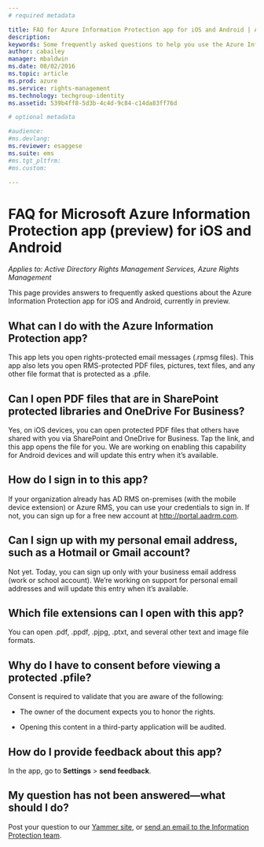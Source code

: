 ```yaml
---
# required metadata

title: FAQ for Azure Information Protection app for iOS and Android | Azure RMS
description:
keywords: Some frequently asked questions to help you use the Azure Information Protection app for iOS and Android
author: cabailey
manager: mbaldwin
ms.date: 08/02/2016
ms.topic: article
ms.prod: azure
ms.service: rights-management
ms.technology: techgroup-identity
ms.assetid: 539b4ff8-5d3b-4c4d-9c84-c14da83ff76d

# optional metadata

#audience:
#ms.devlang:
ms.reviewer: esaggese
ms.suite: ems
#ms.tgt_pltfrm:
#ms.custom:

---
```


# FAQ for Microsoft Azure Information Protection app (preview) for iOS and Android

*Applies to: Active Directory Rights Management Services, Azure Rights Management*

This page provides answers to frequently asked questions about the Azure Information Protection app for iOS and Android, currently in preview.

## What can I do with the Azure Information Protection app?

This app lets you open rights-protected email messages (.rpmsg files). This app also lets you open RMS-protected PDF files, pictures, text files, and any other file format that is protected as a .pfile.

## Can I open PDF files that are in SharePoint protected libraries and OneDrive For Business?

Yes, on iOS devices, you can open protected PDF files that others have shared with you via SharePoint and OneDrive for Business. Tap the link, and this app opens the file for you. We are working on enabling this capability for Android devices and will update this entry when it’s available.

## How do I sign in to this app?

If your organization already has AD RMS on-premises (with the mobile device extension) or Azure RMS, you can use your credentials to sign in. If not, you can sign up for a free new account at http://portal.aadrm.com.

## Can I sign up with my personal email address, such as a Hotmail or Gmail account?

Not yet. Today, you can sign up only with your business email address (work or school account). We’re working on support for personal email addresses and will update this entry when it’s available.

## Which file extensions can I open with this app?

You can open .pdf, .ppdf, .pjpg, .ptxt, and several other text and image file formats.

## Why do I have to consent before viewing a protected .pfile?

Consent is required to validate that you are aware of the following:

- The owner of the document expects you to honor the rights.

- Opening this content in a third-party application will be audited.

##  How do I provide feedback about this app?

In the app, go to **Settings** > **send feedback**.


## My question has not been answered—what should I do?

Post your question to our [Yammer site](http://www.yammer.com/AskIPTeam), or [send an email to the Information Protection team](mailto:askIPteam@microsoft.com?subject=Question%20about%20Azure%20Information%20Protection%20app).

